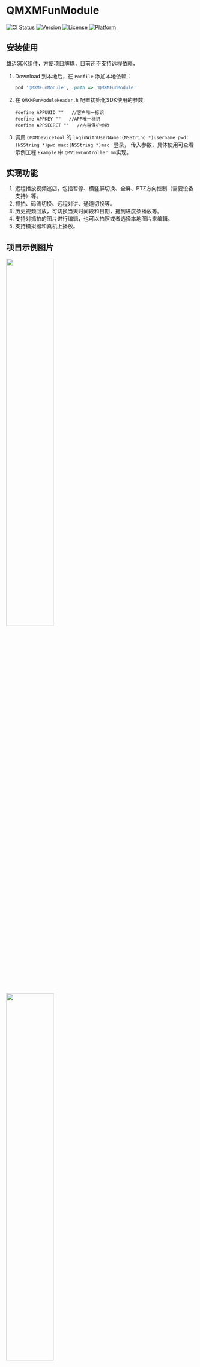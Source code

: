 # QMXMFunModule

[![CI Status](https://img.shields.io/travis/wangfang/QMXMFunModule.svg?style=flat)](https://travis-ci.org/wangfang/QMXMFunModule)
[![Version](https://img.shields.io/cocoapods/v/QMXMFunModule.svg?style=flat)](https://cocoapods.org/pods/QMXMFunModule)
[![License](https://img.shields.io/cocoapods/l/QMXMFunModule.svg?style=flat)](https://cocoapods.org/pods/QMXMFunModule)
[![Platform](https://img.shields.io/cocoapods/p/QMXMFunModule.svg?style=flat)](https://cocoapods.org/pods/QMXMFunModule)

## 安装使用

雄迈SDK组件，方便项目解耦，目前还不支持远程依赖，

1. Download 到本地后，在 `Podfile` 添加本地依赖：
    ```ruby
    pod 'QMXMFunModule', :path => 'QMXMFunModule'
    ```

2. 在 `QMXMFunModuleHeader.h` 配置初始化SDK使用的参数:
    ```Objc
    #define APPUUID ""   //客户唯一标识
    #define APPKEY ""   //APP唯一标识
    #define APPSECRET ""   //内容保护参数
    ```

3. 调用 `QMXMDeviceTool` 的 `loginWithUserName:(NSString *)username pwd:(NSString *)pwd mac:(NSString *)mac ` 登录， 传入参数，具体使用可查看示例工程 `Example` 中 `QMViewController.mm`实现。
    

## 实现功能
1. 远程播放视频巡店，包括暂停、横竖屏切换、全屏、PTZ方向控制（需要设备支持）等。
2. 抓拍、码流切换、远程对讲、通道切换等。
3. 历史视频回放，可切换当天时间段和日期，拖到进度条播放等。
4. 支持对抓拍的图片进行编辑，也可以拍照或者选择本地图片来编辑。
5. 支持模拟器和真机上播放。

## 项目示例图片
<img src=https://ftp.bmp.ovh/imgs/2021/03/417290539a793b2f.jpeg width=50% />
<img src=https://ftp.bmp.ovh/imgs/2021/03/dcbfcf3a0f00012c.jpeg width=50% />
<img src=https://ftp.bmp.ovh/imgs/2021/03/f47db3f1fe75126f.jpeg width=50% />
<img src=https://ftp.bmp.ovh/imgs/2021/03/393ba1fdaaf631d8.jpeg width=50% />
<img src=https://ftp.bmp.ovh/imgs/2021/03/f47db3f1fe75126f.jpeg width=80%/>

## Author

wangfang, wangfang@sengled.com

## License

QMXMFunModule is available under the MIT license. See the LICENSE file for more info.
